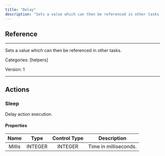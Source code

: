 ```yaml
---
title: "Delay"
description: "Sets a value which can then be referenced in other tasks."
---
```

## Reference
<hr />

Sets a value which can then be referenced in other tasks.


Categories: [helpers]


Version: 1

<hr />






## Actions


### Sleep
Delay action execution.

#### Properties

|      Name      |     Type     |     Control Type     |     Description     |
|:--------------:|:------------:|:--------------------:|:-------------------:|
| Millis | INTEGER | INTEGER  |  Time in milliseconds.  |




